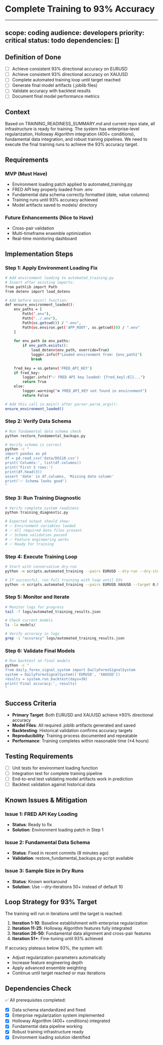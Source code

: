 # Complete Training to 93% Accuracy

---
scope: coding
audience: developers
priority: critical
status: todo
dependencies: []
---

## Definition of Done
- [ ] Achieve consistent 93% directional accuracy on EURUSD
- [ ] Achieve consistent 93% directional accuracy on XAUUSD  
- [ ] Complete automated training loop until target reached
- [ ] Generate final model artifacts (.joblib files)
- [ ] Validate accuracy with backtest results
- [ ] Document final model performance metrics

## Context
Based on TRAINING_READINESS_SUMMARY.md and current repo state, all infrastructure is ready for training. The system has enterprise-level regularization, Holloway Algorithm integration (400+ conditions), fundamental data integration, and robust training pipelines. We need to execute the final training runs to achieve the 93% accuracy target.

## Requirements
### MVP (Must Have)
- Environment loading patch applied to automated_training.py
- FRED API key properly loaded from .env
- Fundamental data schema correctly formatted (date, value columns)
- Training runs until 93% accuracy achieved
- Model artifacts saved to models/ directory

### Future Enhancements (Nice to Have)
- Cross-pair validation
- Multi-timeframe ensemble optimization
- Real-time monitoring dashboard

## Implementation Steps

### Step 1: Apply Environment Loading Fix
```bash
# Add environment loading to automated_training.py
# Insert after existing imports:
from pathlib import Path
from dotenv import load_dotenv

# Add before main() function:
def ensure_environment_loaded():
    env_paths = [
        Path(".env"),
        Path("../.env"), 
        Path(os.getcwd()) / ".env",
        Path(os.environ.get('APP_ROOT', os.getcwd())) / ".env"
    ]
    
    for env_path in env_paths:
        if env_path.exists():
            load_dotenv(env_path, override=True)
            logger.info(f"Loaded environment from: {env_path}")
            break
    
    fred_key = os.getenv('FRED_API_KEY')
    if fred_key:
        logger.info(f"✅ FRED API key loaded: {fred_key[:8]}...")
        return True
    else:
        logger.warning("❌ FRED_API_KEY not found in environment")
        return False

# Add this call in main() after parser.parse_args():
ensure_environment_loaded()
```

### Step 2: Verify Data Schema
```bash
# Run fundamental data schema check
python restore_fundamental_backups.py

# Verify schema is correct
python -c "
import pandas as pd
df = pd.read_csv('data/DGS10.csv')
print('Columns:', list(df.columns))
print('First 3 rows:')
print(df.head(3))
assert 'date' in df.columns, 'Missing date column'
print('✅ Schema looks good')
"
```

### Step 3: Run Training Diagnostic
```bash
# Verify complete system readiness
python training_diagnostic.py

# Expected output should show:
# ✅ Environment variables loaded
# ✅ All required data files present
# ✅ Schema validation passed
# ✅ Feature engineering works
# ✅ Ready for training
```

### Step 4: Execute Training Loop
```bash
# Start with conservative dry-run
python -m scripts.automated_training --pairs EURUSD --dry-run --dry-iterations 50 --na-threshold 0.3

# If successful, run full training with loop until 93%
python -m scripts.automated_training --pairs EURUSD XAUUSD --target 0.93 --max-iterations 100
```

### Step 5: Monitor and Iterate
```bash
# Monitor logs for progress
tail -f logs/automated_training_results.json

# Check current models
ls -la models/

# Verify accuracy in logs
grep -i "accuracy" logs/automated_training_results.json
```

### Step 6: Validate Final Models
```bash
# Run backtest on final models
python -c "
from daily_forex_signal_system import DailyForexSignalSystem
system = DailyForexSignalSystem(['EURUSD', 'XAUUSD'])
results = system.run_backtest(days=30)
print('Final accuracy:', results)
"
```

## Success Criteria
- **Primary Target**: Both EURUSD and XAUUSD achieve ≥93% directional accuracy
- **Model Files**: All required .joblib artifacts generated and saved
- **Backtesting**: Historical validation confirms accuracy targets
- **Reproducibility**: Training process documented and repeatable
- **Performance**: Training completes within reasonable time (≤4 hours)

## Testing Requirements
- [ ] Unit tests for environment loading function
- [ ] Integration test for complete training pipeline  
- [ ] End-to-end test validating model artifacts work in prediction
- [ ] Backtest validation against historical data

## Known Issues & Mitigation
### Issue 1: FRED API Key Loading
- **Status**: Ready to fix
- **Solution**: Environment loading patch in Step 1

### Issue 2: Fundamental Data Schema  
- **Status**: Fixed in recent commits (8 minutes ago)
- **Validation**: restore_fundamental_backups.py script available

### Issue 3: Sample Size in Dry Runs
- **Status**: Known workaround
- **Solution**: Use --dry-iterations 50+ instead of default 10

## Loop Strategy for 93% Target
The training will run in iterations until the target is reached:

1. **Iteration 1-10**: Baseline establishment with enterprise regularization
2. **Iteration 11-25**: Holloway Algorithm features fully integrated
3. **Iteration 26-50**: Fundamental data alignment and cross-pair features  
4. **Iteration 51+**: Fine-tuning until 93% achieved

If accuracy plateaus below 93%, the system will:
- Adjust regularization parameters automatically
- Increase feature engineering depth
- Apply advanced ensemble weighting
- Continue until target reached or max iterations

## Dependencies Check
✅ All prerequisites completed:
- [x] Data schema standardized and fixed
- [x] Enterprise regularization system implemented  
- [x] Holloway Algorithm (400+ conditions) integrated
- [x] Fundamental data pipeline working
- [x] Robust training infrastructure ready
- [x] Environment loading solution identified